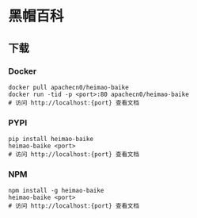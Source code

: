 # 黑帽百科

## 下载

### Docker

```
docker pull apachecn0/heimao-baike
docker run -tid -p <port>:80 apachecn0/heimao-baike
# 访问 http://localhost:{port} 查看文档
```

### PYPI

```
pip install heimao-baike
heimao-baike <port>
# 访问 http://localhost:{port} 查看文档
```

### NPM

```
npm install -g heimao-baike
heimao-baike <port>
# 访问 http://localhost:{port} 查看文档
```